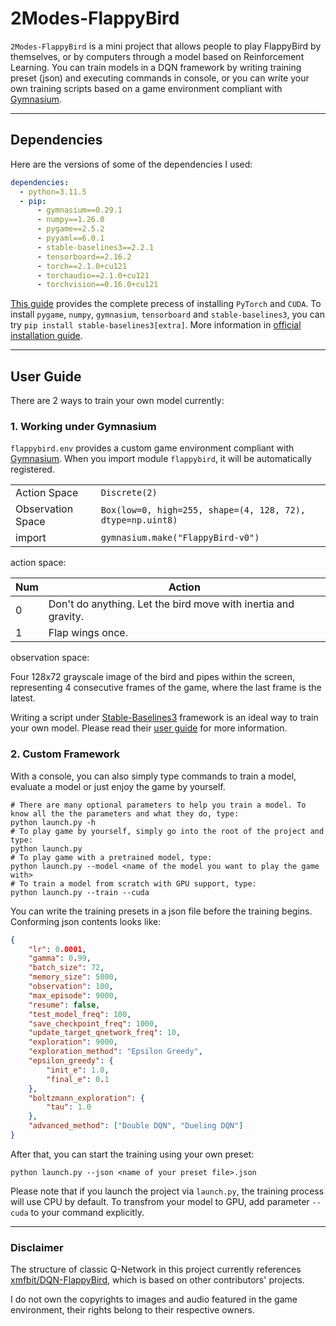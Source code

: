 # 2Modes-FlappyBird

`2Modes-FlappyBird` is a mini project that allows people to play FlappyBird by themselves, or by computers through a model based on Reinforcement Learning. You can train models in a DQN framework by writing training preset (json) and executing commands in console, or you can write your own training scripts based on a game environment compliant with [Gymnasium](https://gymnasium.farama.org/).

---

## Dependencies

Here are the versions of some of the dependencies I used:

```yaml
dependencies:
  - python=3.11.5
  - pip:
      - gymnasium==0.29.1
      - numpy==1.26.0
      - pygame==2.5.2
      - pyyaml==6.0.1
      - stable-baselines3==2.2.1
      - tensorboard==2.16.2
      - torch==2.1.0+cu121
      - torchaudio==2.1.0+cu121
      - torchvision==0.16.0+cu121
```

[This guide](https://blog.csdn.net/weixin_42634080/article/details/125360470) provides the complete precess of installing `PyTorch` and `CUDA`. To install `pygame`, `numpy`, `gymnasium`, `tensorboard` and `stable-baselines3`, you can try `pip install stable-baselines3[extra]`. More information in [official installation guide](https://stable-baselines3.readthedocs.io/en/master/guide/install.html).

---

## User Guide

There are 2 ways to train your own model currently:

### 1. Working under Gymnasium

`flappybird.env` provides a custom game environment compliant with [Gymnasium](https://gymnasium.farama.org/). When you import module `flappybird`, it will be automatically registered.

|||
|---|---|
|Action Space|`Discrete(2)`|
|Observation Space|`Box(low=0, high=255, shape=(4, 128, 72), dtype=np.uint8)`|
|import|`gymnasium.make("FlappyBird-v0")`|

action space:

|Num|Action|
|---|---|
|0|Don't do anything. Let the bird move with inertia and gravity.|
|1|Flap wings once.|

observation space:

Four 128x72 grayscale image of the bird and pipes within the screen, representing 4 consecutive frames of the game, where the last frame is the latest.

Writing a script under [Stable-Baselines3](https://stable-baselines3.readthedocs.io/en/master/) framework is an ideal way to train your own model. Please read their [user guide]((https://stable-baselines3.readthedocs.io/en/master/)) for more information.

### 2. Custom Framework

With a console, you can also simply type commands to train a model, evaluate a model or just enjoy the game by yourself.

```shell
# There are many optional parameters to help you train a model. To know all the the parameters and what they do, type:
python launch.py -h
# To play game by yourself, simply go into the root of the project and type:
python launch.py
# To play game with a pretrained model, type:
python launch.py --model <name of the model you want to play the game with>
# To train a model from scratch with GPU support, type:
python launch.py --train --cuda
```

You can write the training presets in a json file before the training begins. Conforming json contents looks like:

```json
{
    "lr": 0.0001,
    "gamma": 0.99,
    "batch_size": 72,
    "memory_size": 5000,
    "observation": 100,
    "max_episode": 9000,
    "resume": false,
    "test_model_freq": 100,
    "save_checkpoint_freq": 1000,
    "update_target_qnetwork_freq": 10,
    "exploration": 9000,
    "exploration_method": "Epsilon Greedy",
    "epsilon_greedy": {
        "init_e": 1.0,
        "final_e": 0.1
    },
    "boltzmann_exploration": {
        "tau": 1.0
    },
    "advanced_method": ["Double DQN", "Dueling DQN"]
}
```

After that, you can start the training using your own preset:

```shell
python launch.py --json <name of your preset file>.json
```

Please note that if you launch the project via `launch.py`, the training process will use CPU by default. To transfrom your model to GPU, add parameter `--cuda` to your command explicitly.

---

### Disclaimer

The structure of classic Q-Network in this project currently references [xmfbit/DQN-FlappyBird](https://github.com/xmfbit/DQN-FlappyBird), which is based on other contributors' projects.

I do not own the copyrights to images and audio featured in the game environment, their rights belong to their respective owners.
